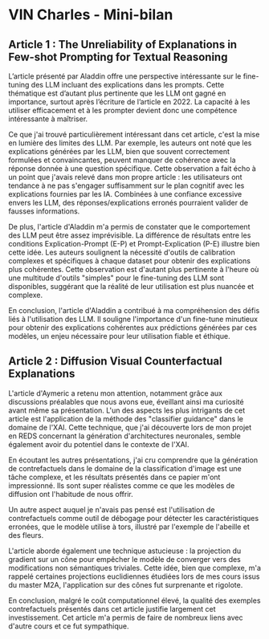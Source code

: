 # VIN Charles - Mini-bilan

## Article 1 : The Unreliability of Explanations in Few-shot Prompting for Textual Reasoning
L’article présenté par Aladdin offre une perspective intéressante sur le fine-tuning des LLM incluant des explications dans les prompts. Cette thématique est d’autant plus pertinente que les LLM ont gagné en importance, surtout après l’écriture de l’article en 2022. La capacité à les utiliser efficacement et à les prompter devient donc une compétence intéressante à maîtriser.

Ce que j'ai trouvé particulièrement intéressant dans cet article, c'est la mise en lumière des limites des LLM. Par exemple, les auteurs ont noté que les explications générées par les LLM, bien que souvent correctement formulées et convaincantes, peuvent manquer de cohérence avec la réponse donnée à une question spécifique. Cette observation a fait écho à un point que j'avais relevé dans mon propre article : les utilisateurs ont tendance à ne pas s'engager suffisamment sur le plan cognitif avec les explications fournies par les IA. Combinées à une confiance excessive envers les LLM, des réponses/explications erronés pourraient valider de fausses informations.

De plus, l'article d'Aladdin m'a permis de constater que le comportement des LLM peut être assez imprévisible. La différence de résultats entre les conditions Explication-Prompt (E-P) et Prompt-Explication (P-E) illustre bien cette idée. Les auteurs soulignent la nécessité d'outils de calibration complexes et spécifiques à chaque dataset pour obtenir des explications plus cohérentes. Cette observation est d'autant plus pertinente à l'heure où une multitude d'outils "simples" pour le fine-tuning des LLM sont disponibles, suggérant que la réalité de leur utilisation est plus nuancée et complexe.

En conclusion, l'article d'Aladdin a contribué à ma compréhension des défis liés à l'utilisation des LLM. Il souligne l'importance d'un fine-tune minutieux pour obtenir des explications cohérentes aux prédictions générées par ces modèles, un enjeu nécessaire pour leur utilisation fiable et éthique.

## Article 2 : Diffusion Visual Counterfactual Explanations
L'article d'Aymeric a retenu mon attention, notamment grâce aux discussions préalables que nous avons eue, éveillant ainsi ma curiosité avant même sa présentation. L'un des aspects les plus intrigants de cet article est l'application de la méthode des "classifier guidance" dans le domaine de l'XAI. Cette technique, que j'ai découverte lors de mon projet en REDS concernant la génération d'architectures neuronales, semble également avoir du potentiel dans le contexte de l'XAI.

En écoutant les autres présentations, j'ai cru comprendre que la génération de contrefactuels dans le domaine de la classification d'image est une tâche complexe, et les résultats présentés dans ce papier m'ont impressionné. Ils sont super réalistes comme ce que les modèles de diffusion ont l'habitude de nous offrir.

Un autre aspect auquel je n'avais pas pensé est l'utilisation de contrefactuels comme outil de débogage pour détecter les caractéristiques erronées, que le modèle utilise à tors, illustré par l'exemple de l'abeille et des fleurs.

L'article aborde également une technique astucieuse : la projection du gradient sur un cône pour empêcher le modèle de converger vers des modifications non sémantiques triviales. Cette idée, bien que complexe, m'a rappelé certaines projections euclidiennes étudiées lors de mes cours issus du master M2A, l'application sur des cônes fut surprenante et rigolote.

En conclusion, malgré le coût computationnel élevé, la qualité des exemples contrefactuels présentés dans cet article justifie largement cet investissement. Cet article m'a permis de faire de nombreux liens avec d'autre cours et ce fut sympathique.